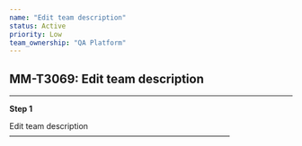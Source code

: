 ```yaml
---
name: "Edit team description"
status: Active
priority: Low
team_ownership: "QA Platform"
---
```


## MM-T3069: Edit team description

---

**Step 1**

Edit team description\
————————————————————————————
